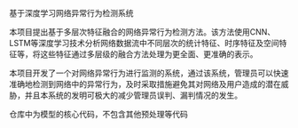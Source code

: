 基于深度学习网络异常行为检测系统

本项目提出基于多层次特征融合的网络异常行为检测方法。该方法使用CNN、LSTM等深度学习技术分析网络数据流中不同层次的统计特征、时序特征及空间特征等，将这些特征通过多层级的融合方法处理为更全面、更准确的表示。

本项目开发了一个对网络异常行为进行监测的系统，通过该系统，管理员可以快速准确地检测到网络中的异常行为，及时采取措施避免其对网络及用户造成的潜在威胁，并且本系统的发明可极大的减少管理员误判、漏判情况的发生。

仓库中为模型的核心代码，不包含其他预处理等代码
